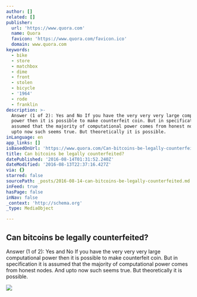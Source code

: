 ```yaml
---
author: []
related: []
publisher:
  url: 'https://www.quora.com'
  name: Quora
  favicon: 'https://www.quora.com/favicon.ico'
  domain: www.quora.com
keywords:
  - bike
  - store
  - matchbox
  - dime
  - front
  - stolen
  - bicycle
  - '1964'
  - rode
  - franklin
description: >-
  Answer (1 of 2): Yes and No If you have the very very very large computational
  power then it is possible to make counterfeit coin. But in specification it is
  assumed that the majority of computational power comes from honest nodes. And
  upto now such seems true. But theoretically it is possible.
inLanguage: en
app_links: []
isBasedOnUrl: 'https://www.quora.com/Can-bitcoins-be-legally-counterfeited'
title: Can bitcoins be legally counterfeited?
datePublished: '2016-08-14T01:31:52.240Z'
dateModified: '2016-08-13T22:37:16.427Z'
via: {}
starred: false
sourcePath: _posts/2016-08-14-can-bitcoins-be-legally-counterfeited.md
inFeed: true
hasPage: false
inNav: false
_context: 'http://schema.org'
_type: MediaObject

---
```

<article style=""><h1>Can bitcoins be legally counterfeited?</h1><p>Answer (1 of 2): Yes and No If you have the very very very large computational power then it is possible to make counterfeit coin. But in specification it is assumed that the majority of computational power comes from honest nodes. And upto now such seems true. But theoretically it is possible.</p><img src="https://qsf.ec.quoracdn.net/-images.new_grid.fb_share_default.png2801ad8885530345.png" /></article>